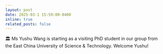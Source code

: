 ```yaml
---
layout: post
date: 2025-03-1 15:59:00-0400
inline: true
related_posts: false
---
```


:classical_building: Ms Yushu Wang is starting as a visiting PhD student in our group from the East China University of Science & Technology. Welcome Yushu!

